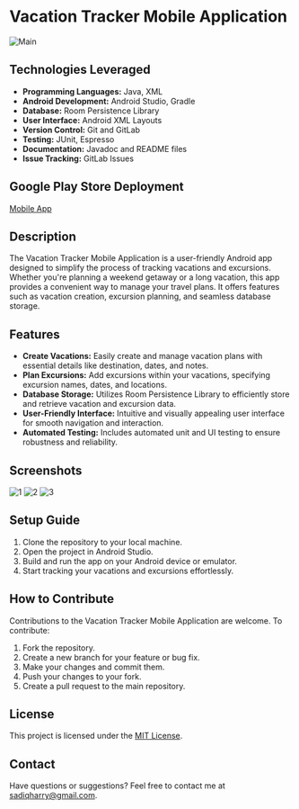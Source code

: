 # Vacation Tracker Mobile Application
![Main](https://github.com/SadiqHarry/Vacation-Tracker-Mobile-Application/assets/116308353/98b96c6b-9b3a-4423-85e2-08d2b49f70af)



## Technologies Leveraged

- **Programming Languages:** Java, XML
- **Android Development:** Android Studio, Gradle
- **Database:** Room Persistence Library
- **User Interface:** Android XML Layouts
- **Version Control:** Git and GitLab
- **Testing:** JUnit, Espresso
- **Documentation:** Javadoc and README files
- **Issue Tracking:** GitLab Issues

## Google Play Store Deployment
[Mobile App]([https://play.google.com/store/apps/details?id=com.mobile.VacationTracker])


## Description

The Vacation Tracker Mobile Application is a user-friendly Android app designed to simplify the process of tracking vacations and excursions. Whether you're planning a weekend getaway or a long vacation, this app provides a convenient way to manage your travel plans. It offers features such as vacation creation, excursion planning, and seamless database storage.

## Features

- **Create Vacations:** Easily create and manage vacation plans with essential details like destination, dates, and notes.
- **Plan Excursions:** Add excursions within your vacations, specifying excursion names, dates, and locations.
- **Database Storage:** Utilizes Room Persistence Library to efficiently store and retrieve vacation and excursion data.
- **User-Friendly Interface:** Intuitive and visually appealing user interface for smooth navigation and interaction.
- **Automated Testing:** Includes automated unit and UI testing to ensure robustness and reliability.

## Screenshots
![1](https://github.com/SadiqHarry/Vacation-Tracker-Mobile-Application/assets/116308353/34351c42-29f7-4835-ae4a-47b7bc0adafa)
![2](https://github.com/SadiqHarry/Vacation-Tracker-Mobile-Application/assets/116308353/68a58ab8-b9ab-4e49-9b7f-3dcbb7b52de8)
![3](https://github.com/SadiqHarry/Vacation-Tracker-Mobile-Application/assets/116308353/0f5edc6e-54fb-47a7-87ca-9ef89e6d53dd)

## Setup Guide

1. Clone the repository to your local machine.
2. Open the project in Android Studio.
3. Build and run the app on your Android device or emulator.
4. Start tracking your vacations and excursions effortlessly.

## How to Contribute

Contributions to the Vacation Tracker Mobile Application are welcome. To contribute:

1. Fork the repository.
2. Create a new branch for your feature or bug fix.
3. Make your changes and commit them.
4. Push your changes to your fork.
5. Create a pull request to the main repository.

## License

This project is licensed under the [MIT License](LICENSE).

## Contact

Have questions or suggestions? Feel free to contact me at [sadiqharry@gmail.com](mailto:sadiqharry@gmail.com).
